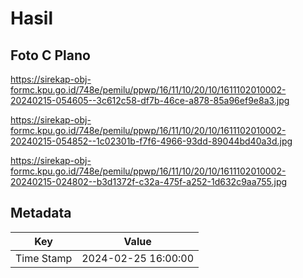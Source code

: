 # Hasil

## Foto C Plano

https://sirekap-obj-formc.kpu.go.id/748e/pemilu/ppwp/16/11/10/20/10/1611102010002-20240215-054605--3c612c58-df7b-46ce-a878-85a96ef9e8a3.jpg

https://sirekap-obj-formc.kpu.go.id/748e/pemilu/ppwp/16/11/10/20/10/1611102010002-20240215-054852--1c02301b-f7f6-4966-93dd-89044bd40a3d.jpg

https://sirekap-obj-formc.kpu.go.id/748e/pemilu/ppwp/16/11/10/20/10/1611102010002-20240215-024802--b3d1372f-c32a-475f-a252-1d632c9aa755.jpg


## Metadata

| Key        | Value               |
| ---------- | ------------------- |
| Time Stamp | 2024-02-25 16:00:00 |



